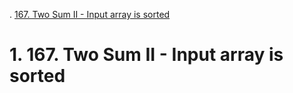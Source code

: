 . [167. Two Sum II - Input array is sorted](https://leetcode.com/problems/two-sum-ii-input-array-is-sorted/description/)
# 1. 167. Two Sum II - Input array is sorted
